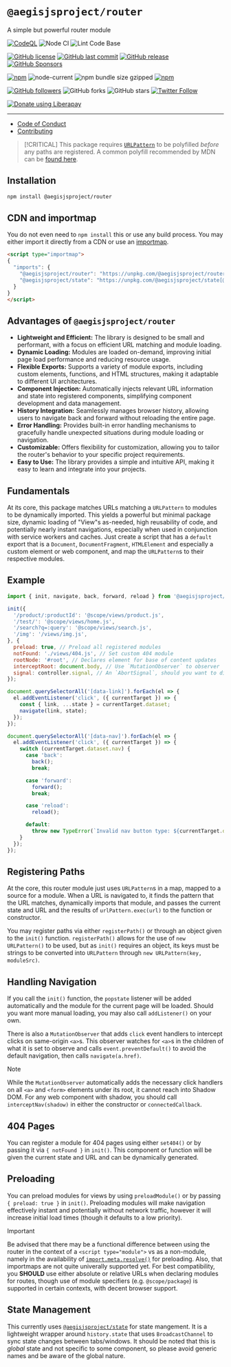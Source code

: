 # `@aegisjsproject/router`

A simple but powerful router module

[![CodeQL](https://github.com/AegisJSProject/router/actions/workflows/codeql-analysis.yml/badge.svg)](https://github.com/AegisJSProject/router/actions/workflows/codeql-analysis.yml)
![Node CI](https://github.com/AegisJSProject/router/workflows/Node%20CI/badge.svg)
![Lint Code Base](https://github.com/AegisJSProject/router/workflows/Lint%20Code%20Base/badge.svg)

[![GitHub license](https://img.shields.io/github/license/AegisJSProject/router.svg)](https://github.com/AegisJSProject/router/blob/master/LICENSE)
[![GitHub last commit](https://img.shields.io/github/last-commit/AegisJSProject/router.svg)](https://github.com/AegisJSProject/router/commits/master)
[![GitHub release](https://img.shields.io/github/release/AegisJSProject/router?logo=github)](https://github.com/AegisJSProject/router/releases)
[![GitHub Sponsors](https://img.shields.io/github/sponsors/shgysk8zer0?logo=github)](https://github.com/sponsors/shgysk8zer0)

[![npm](https://img.shields.io/npm/v/@aegisjsproject/router)](https://www.npmjs.com/package/@aegisjsproject/router)
![node-current](https://img.shields.io/node/v/@aegisjsproject/router)
![npm bundle size gzipped](https://img.shields.io/bundlephobia/minzip/@aegisjsproject/router)
[![npm](https://img.shields.io/npm/dw/@aegisjsproject/router?logo=npm)](https://www.npmjs.com/package/@aegisjsproject/router)

[![GitHub followers](https://img.shields.io/github/followers/shgysk8zer0.svg?style=social)](https://github.com/shgysk8zer0)
![GitHub forks](https://img.shields.io/github/forks/AegisJSProject/router.svg?style=social)
![GitHub stars](https://img.shields.io/github/stars/AegisJSProject/router.svg?style=social)
[![Twitter Follow](https://img.shields.io/twitter/follow/shgysk8zer0.svg?style=social)](https://twitter.com/shgysk8zer0)

[![Donate using Liberapay](https://img.shields.io/liberapay/receives/shgysk8zer0.svg?logo=liberapay)](https://liberapay.com/shgysk8zer0/donate "Donate using Liberapay")
- - -

- [Code of Conduct](./.github/CODE_OF_CONDUCT.md)
- [Contributing](./.github/CONTRIBUTING.md)
<!-- - [Security Policy](./.github/SECURITY.md) -->

> [!CRITICAL]
> This package requires [`URLPattern`](https://developer.mozilla.org/en-US/docs/Web/API/URLPattern) to be polyfilled *before*
> any paths are registered. A common polyfill recommended by MDN can be [found here](https://github.com/kenchris/urlpattern-polyfill).

## Installation
```bash
npm install @aegisjsproject/router
```

## CDN and importmap
You do not even need to `npm install` this or use any build process. You may either import it directly from a CDN
or use an [importmap](https://developer.mozilla.org/en-US/docs/Web/HTML/Element/script/type/importmap).

```html
<script type="importmap">
{
  "imports": {
    "@aegisjsproject/router": "https://unpkg.com/@aegisjsproject/router[@version]/router.mjs",
    "@aegisjsproject/state": "https://unpkg.com/@aegisjsproject/state[@version]/state.mjs"
  }
}
</script>
```

## Advantages of `@aegisjsproject/router`

* **Lightweight and Efficient:** The library is designed to be small and performant, with a focus on efficient URL matching and module loading.
* **Dynamic Loading:** Modules are loaded on-demand, improving initial page load performance and reducing resource usage.
* **Flexible Exports:** Supports a variety of module exports, including custom elements, functions, and HTML structures, making it adaptable to different UI architectures.
* **Component Injection:** Automatically injects relevant URL information and state into registered components, simplifying component development and data management.
* **History Integration:** Seamlessly manages browser history, allowing users to navigate back and forward without reloading the entire page.
* **Error Handling:** Provides built-in error handling mechanisms to gracefully handle unexpected situations during module loading or navigation.
* **Customizable:** Offers flexibility for customization, allowing you to tailor the router's behavior to your specific project requirements.
* **Easy to Use:** The library provides a simple and intuitive API, making it easy to learn and integrate into your projects.

## Fundamentals

At its core, this package matches URLs matching a `URLPattern` to modules to be dynamically
imported. This yields a powerful but minimal package size, dynamic loading of "View"s as-needed,
high reusability of code, and potentially nearly instant navigations, especially when used in
conjunction with service workers and caches. Just create a script that has a `default` export
that is a `Document`, `DocumentFragment`, `HTMLElement` and especially a custom element or
web component, and map the `URLPattern`s to their respective modules.

## Example

```js
import { init, navigate, back, forward, reload } from '@aegisjsproject/router';

init({
  '/product/:productId': '@scope/views/product.js',
  '/test/': '@scope/views/home.js',
  '/search?q=:query': '@scope/views/search.js',
  '/img': '/views/img.js',
}, {
  preload: true, // Preload all registered modules
  notFound: './views/404.js', // Set custom 404 module
  rootNode: '#root', // Declares element for base of content updates
  interceptRoot: document.body, // Use `MutationObserver` to observer `<a>` elements and intercept navigations
  signal: controller.signal, // An `AbortSignal`, should you want to disable routing funcitonality
});

document.querySelectorAll('[data-link]').forEach(el => {
  el.addEventListener('click', ({ currentTarget }) => {
    const { link, ...state } = currentTarget.dataset;
    navigate(link, state);
  });
});

document.querySelectorAll('[data-nav]').forEach(el => {
  el.addEventListener('click', ({ currentTarget }) => {
    switch (currentTarget.dataset.nav) {
      case 'back':
        back();
        break;

      case 'forward':
        forward();
        break;

      case 'reload':
        reload();

      default:
        throw new TypeError(`Invalid nav button type: ${currentTarget.dataset.nav}.`);
    }
  });
});
```

## Registering Paths
At the core, this router module just uses `URLPattern`s in a map, mapped to a source for a module. When a URL
is navigated to, it finds the pattern that the URL matches, dynamically imports that module, and passes the
current state and URL and the results of `urlPattern.exec(url)` to the function or constructor.

You may register paths via either `registerPath()` or through an object given to the `init()` function. `registerPath()`
allows for the use of `new URLPattern()` to be used, but as `init()` requires an object, its keys must be strings
to be converted into `URLPattern` through `new URLPattern(key, moduleSrc)`.

## Handling Navigation
If you call the `init()` function, the `popstate` listener will be added automatically and the module for the
current page will be loaded. Should you want more manual loading, you may also call `addListener()` on your own.

There is also a `MutationObserver` that adds `click` event handlers to intercept clicks on same-origin `<a>`s.
This observer watches for `<a>`s in the children of what it is set to observe and calls `event.preventDefault()`
to avoid the default navigation, then calls `navigate(a.href)`.

> [!NOTE]
> While the `MutationObserver` automatically adds the necessary click handlers on all `<a>` and `<form>` elements under its
> root, it cannot reach into Shadow DOM. For any web component with shadow, you should call `interceptNav(shadow)`
> in either the constructor or `connectedCallback`.



## 404 Pages
You can register a module for 404 pages using either `set404()` or by passing it via `{ notFound }` in `init()`.
This component or function will be given the current state and URL and can be dynamically generated.

## Preloading
You can preload modules for views by using `preloadModule()` or by passing `{ preload: true }` in `init()`.
Preloading modules will make navigation effectively instant and potentially without network traffic, however
it will increase initial load times (though it defaults to a low priority).

> [!IMPORTANT]
> Be advised that there may be a functional difference between using the router in the context of a `<script type="module">`
> vs as a non-module, namely in the availability of [`import.meta.resolve()`](https://developer.mozilla.org/en-US/docs/Web/JavaScript/Reference/Operators/import.meta/resolve)
> for preloading. Also, that importmaps are not quite univerally supported yet. For best compatibility,
> you **SHOULD** use either absolute or relative URLs when declaring modules for routes, though use of
> module specifiers (e.g. `@scope/package`) is supported in certain contexts, with decent browser support.

## State Management
This currently uses [`@aegisjsproject/state`](https://npmjs.com/package/@aegisjsproject/state) for state
mangement. It is a lightweight wrapper around `history.state` that uses `BroadcastChannel` to sync state
changes between tabs/windows. It should be noted that this is *global* state and not specific to some component,
so please avoid generic names and be aware of the global nature.
